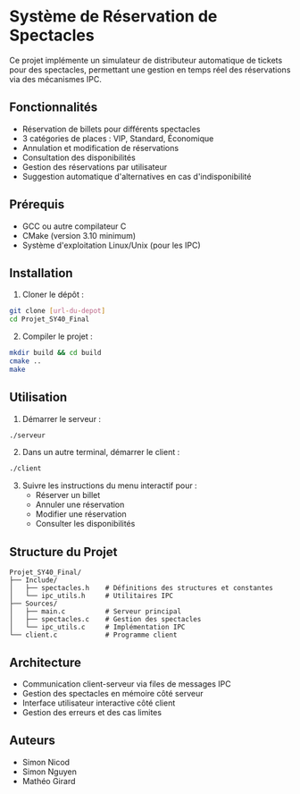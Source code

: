 # Système de Réservation de Spectacles

Ce projet implémente un simulateur de distributeur automatique de tickets pour des spectacles, permettant une gestion en temps réel des réservations via des mécanismes IPC.

## Fonctionnalités

- Réservation de billets pour différents spectacles
- 3 catégories de places : VIP, Standard, Économique
- Annulation et modification de réservations
- Consultation des disponibilités
- Gestion des réservations par utilisateur
- Suggestion automatique d'alternatives en cas d'indisponibilité

## Prérequis

- GCC ou autre compilateur C
- CMake (version 3.10 minimum)
- Système d'exploitation Linux/Unix (pour les IPC)

## Installation

1. Cloner le dépôt :
```bash
git clone [url-du-depot]
cd Projet_SY40_Final
```

2. Compiler le projet :
```bash
mkdir build && cd build
cmake ..
make
```

## Utilisation

1. Démarrer le serveur :
```bash
./serveur
```

2. Dans un autre terminal, démarrer le client :
```bash
./client
```

3. Suivre les instructions du menu interactif pour :
   - Réserver un billet
   - Annuler une réservation
   - Modifier une réservation
   - Consulter les disponibilités

## Structure du Projet

```
Projet_SY40_Final/
├── Include/
│   ├── spectacles.h    # Définitions des structures et constantes
│   └── ipc_utils.h     # Utilitaires IPC
├── Sources/
│   ├── main.c          # Serveur principal
│   ├── spectacles.c    # Gestion des spectacles
│   └── ipc_utils.c     # Implémentation IPC
└── client.c            # Programme client
```

## Architecture

- Communication client-serveur via files de messages IPC
- Gestion des spectacles en mémoire côté serveur
- Interface utilisateur interactive côté client
- Gestion des erreurs et des cas limites

## Auteurs

- Simon Nicod
- Simon Nguyen
- Mathéo Girard
